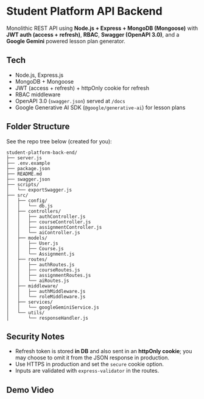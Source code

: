 # Student Platform API Backend

Monolithic REST API using **Node.js + Express + MongoDB (Mongoose)** with **JWT auth (access + refresh)**, **RBAC**, **Swagger (OpenAPI 3.0)**, and a **Google Gemini** powered lesson plan generator.

## Tech
- Node.js, Express.js
- MongoDB + Mongoose
- JWT (access + refresh) + httpOnly cookie for refresh
- RBAC middleware
- OpenAPI 3.0 (`swagger.json`) served at `/docs`
- Google Generative AI SDK (`@google/generative-ai`) for lesson plans


## Folder Structure
See the repo tree below (created for you):

```
student-platform-back-end/
├── server.js
├── .env.example
├── package.json
├── README.md
├── swagger.json
├── scripts/
│   └── exportSwagger.js
├── src/
│   ├── config/
│   │   └── db.js
│   ├── controllers/
│   │   ├── authController.js
│   │   ├── courseController.js
│   │   ├── assignmentController.js
│   │   └── aiController.js
│   ├── models/
│   │   ├── User.js
│   │   ├── Course.js
│   │   └── Assignment.js
│   ├── routes/
│   │   ├── authRoutes.js
│   │   ├── courseRoutes.js
│   │   ├── assignmentRoutes.js
│   │   └── aiRoutes.js
│   ├── middleware/
│   │   ├── authMiddleware.js
│   │   └── roleMiddleware.js
│   ├── services/
│   │   └── googleGeminiService.js
│   └── utils/
│       └── responseHandler.js
```

## Security Notes
- Refresh token is stored **in DB** and also sent in an **httpOnly cookie**; you may choose to omit it from the JSON response in production.
- Use HTTPS in production and set the `secure` cookie option.
- Inputs are validated with `express-validator` in the routes.

## Demo Video
